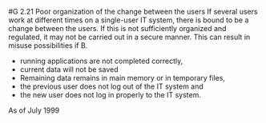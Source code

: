 #G 2.21 Poor organization of the change between the users
If several users work at different times on a single-user IT system, there is bound to be a change between the users. If this is not sufficiently organized and regulated, it may not be carried out in a secure manner. This can result in misuse possibilities if B.

* running applications are not completed correctly,
* current data will not be saved
* Remaining data remains in main memory or in temporary files,
* the previous user does not log out of the IT system and
* the new user does not log in properly to the IT system.


As of July 1999



